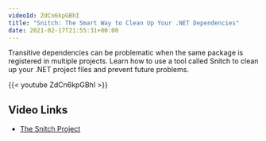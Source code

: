 ```yaml
---
videoId: ZdCn6kpGBhI
title: "Snitch: The Smart Way to Clean Up Your .NET Dependencies"
date: 2021-02-17T21:55:31+00:00
---
```


Transitive dependencies can be problematic when the same package is registered in multiple projects. Learn how to use a tool called Snitch to clean up your .NET project files and prevent future problems.

<!--more-->

{{< youtube ZdCn6kpGBhI >}}

## Video Links

- [The Snitch Project](https://github.com/spectresystems/snitch)
